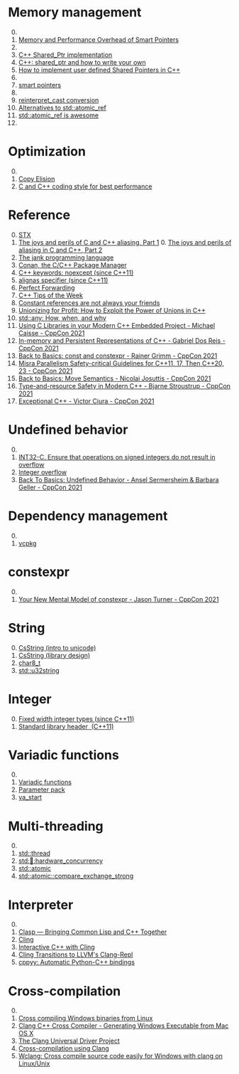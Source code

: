 # Memory management

0. []()
0. [Memory and Performance Overhead of Smart Pointers](https://www.modernescpp.com/index.php/memory-and-performance-overhead-of-smart-pointer)
0. [](https://coderedirect.com/questions/464444/c-atomic-cascompare-and-swap-operation-does-not-change-value)
0. [C++ Shared_Ptr implementation](https://codereview.stackexchange.com/questions/254279/c-shared-ptr-implementation)
0. [C++: shared_ptr and how to write your own](https://medium.com/analytics-vidhya/c-shared-ptr-and-how-to-write-your-own-d0d385c118ad)
0. [How to implement user defined Shared Pointers in C++](https://www.geeksforgeeks.org/how-to-implement-user-defined-shared-pointers-in-c/)
0. [](https://en.cppreference.com/w/cpp/memory/shared_ptr)
0. [smart pointers](https://en.cppreference.com/book/intro/smart_pointers)
0. [](https://en.cppreference.com/w/cpp/numeric/bit_cast)
0. [reinterpret_cast conversion](https://en.cppreference.com/w/cpp/language/reinterpret_cast)
0. [Alternatives to std::atomic_ref](https://stackoverflow.com/questions/67620813/alternatives-to-stdatomic-ref)
0. [std::atomic_ref is awesome](https://www.reddit.com/r/cpp/comments/i8ckxr/stdatomic_ref_is_awesome/)
0. [](https://en.cppreference.com/w/cpp/atomic/atomic_ref)

# Optimization

0. []()
0. [Copy Elision](https://www.youtube.com/watch?v=_zZWUZEwXk8)
0. [C and C++ coding style for best performance](https://www.ibm.com/docs/en/aix/7.1?topic=implementation-c-c-coding-style-best-performance)

# Reference

0. [STX](https://lamarrr.github.io/STX/)
0. [The joys and perils of C and C++ aliasing, Part 1](https://developers.redhat.com/blog/2020/06/02/the-joys-and-perils-of-c-and-c-aliasing-part-1#)
	0. [The joys and perils of aliasing in C and C++, Part 2](https://developers.redhat.com/blog/2020/06/03/the-joys-and-perils-of-aliasing-in-c-and-c-part-2)
0. [The jank programming language](https://jank-lang.org/)
0. [Conan, the C/C++ Package Manager](https://conan.io/)
0. [C++ keywords: noexcept (since C++11)](https://en.cppreference.com/w/cpp/keyword/noexcept)
0. [alignas specifier (since C++11)](https://en.cppreference.com/w/cpp/language/alignas)
0. [Perfect Forwarding](https://www.modernescpp.com/index.php/perfect-forwarding)
0. [C++ Tips of the Week](https://abseil.io/tips/)
0. [Constant references are not always your friends](https://belaycpp.com/2022/02/15/constant-references-are-not-always-your-friends/)
0. [Unionizing for Profit: How to Exploit the Power of Unions in C++](https://dev-discuss.pytorch.org/t/unionizing-for-profit-how-to-exploit-the-power-of-unions-in-c/444)
0. [std::any: How, when, and why](https://devblogs.microsoft.com/cppblog/stdany-how-when-and-why/)
0. [Using C Libraries in your Modern C++ Embedded Project - Michael Caisse - CppCon 2021](https://www.youtube.com/watch?v=Ototzy-nP4M)
0. [In-memory and Persistent Representations of C++ - Gabriel Dos Reis - CppCon 2021](https://www.youtube.com/watch?v=39wlNRk-nAg)
0. [Back to Basics: const and constexpr - Rainer Grimm - CppCon 2021](https://www.youtube.com/watch?v=tA6LbPyYdco)
0. [Misra Parallelism Safety-critical Guidelines for C++11, 17, Then C++20, 23 - CppCon 2021](https://www.youtube.com/watch?v=hVv7Nc3f4Jo)
0. [Back to Basics: Move Semantics - Nicolai Josuttis - CppCon 2021](https://www.youtube.com/watch?v=Bt3zcJZIalk)
0. [Type-and-resource Safety in Modern C++ - Bjarne Stroustrup - CppCon 2021](https://www.youtube.com/watch?v=l3rvjWfBzZI)
0. [Exceptional C++ - Victor Ciura - CppCon 2021](https://www.youtube.com/watch?v=SjlfhyZn2yA)

# Undefined behavior

0. []()
0. [INT32-C. Ensure that operations on signed integers do not result in overflow](https://wiki.sei.cmu.edu/confluence/display/c/INT32-C.+Ensure+that+operations+on+signed+integers+do+not+result+in+overflow)
0. [Integer overflow](https://en.wikipedia.org/wiki/Integer_overflow#Handling)
0. [Back To Basics: Undefined Behavior - Ansel Sermersheim & Barbara Geller - CppCon 2021](https://www.youtube.com/watch?v=NpL9YnxnOqM)

# Dependency management

0. []()
0. [vcpkg](https://vcpkg.io/en/index.html)

# constexpr

0. []()
0. [Your New Mental Model of constexpr - Jason Turner - CppCon 2021](https://www.youtube.com/watch?v=MdrfPSUtMVM)

# String

0. [CsString (intro to unicode)](https://www.youtube.com/watch?v=nYzi0-VAXQM)
0. [CsString (library design)](https://www.youtube.com/watch?v=w_kD-qAkoH0)
0. [char8_t](https://www.youtube.com/watch?v=vOOLXvu-xtU)
0. [std::u32string](https://www.cplusplus.com/reference/string/u32string/)

# Integer

0. [Fixed width integer types (since C++11)](https://en.cppreference.com/w/cpp/types/integer)
0. [Standard library header <cstdint> (C++11)](https://en.cppreference.com/w/cpp/header/cstdint)

# Variadic functions

0. []()
0. [Variadic functions](https://en.cppreference.com/w/cpp/utility/variadic)
0. [Parameter pack](https://en.cppreference.com/w/cpp/language/parameter_pack)
0. [va_start](https://www.cplusplus.com/reference/cstdarg/va_start/)

# Multi-threading

0. []()
0. [std::thread](https://en.cppreference.com/w/cpp/thread/thread)
0. [std::thread::hardware_concurrency](https://en.cppreference.com/w/cpp/thread/thread/hardware_concurrency)
0. [std::atomic](https://en.cppreference.com/w/cpp/atomic/atomic)
0. [std::atomic::compare_exchange_strong](https://www.cplusplus.com/reference/atomic/atomic/compare_exchange_strong/)

# Interpreter

0. []()
0. [Clasp — Bringing Common Lisp and C++ Together](https://github.com/clasp-developers/clasp)
0. [Cling](https://root.cern/cling/)
0. [Interactive C++ with Cling](https://blog.llvm.org/posts/2020-11-30-interactive-cpp-with-cling/)
0. [Cling Transitions to LLVM's Clang-Repl](https://root.cern/blog/cling-in-llvm/)
0. [cppyy: Automatic Python-C++ bindings](https://cppyy.readthedocs.io/en/latest/index.html)

# Cross-compilation

0. []()
0. [Cross compiling Windows binaries from Linux](https://jake-shadle.github.io/xwin/)
0. [Clang C++ Cross Compiler - Generating Windows Executable from Mac OS X](https://stackoverflow.com/questions/23248989/clang-c-cross-compiler-generating-windows-executable-from-mac-os-x)
0. [The Clang Universal Driver Project](https://clang.llvm.org/UniversalDriver.html)
0. [Cross-compilation using Clang](https://clang.llvm.org/docs/CrossCompilation.html)
0. [Wclang: Cross compile source code easily for Windows with clang on Linux/Unix](https://github.com/tpoechtrager/wclang)

